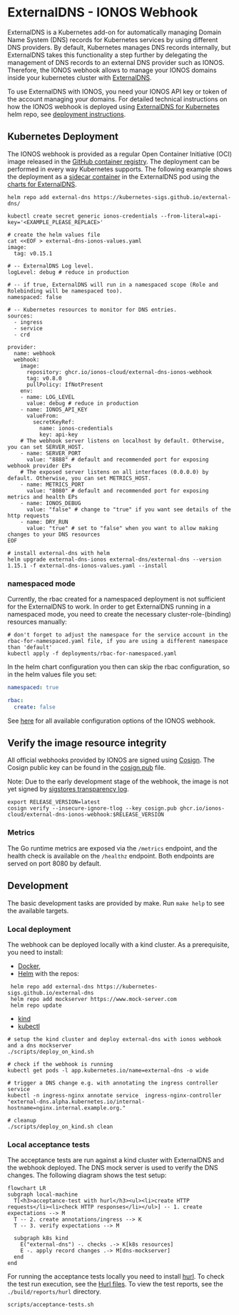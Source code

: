 # ExternalDNS - IONOS Webhook

ExternalDNS is a Kubernetes add-on for automatically managing
Domain Name System (DNS) records for Kubernetes services by using different DNS providers.
By default, Kubernetes manages DNS records internally,
but ExternalDNS takes this functionality a step further by delegating the management of DNS records to an external DNS
provider such as IONOS.
Therefore, the IONOS webhook allows to manage your
IONOS domains inside your kubernetes cluster with [ExternalDNS](https://github.com/kubernetes-sigs/external-dns). 

To use ExternalDNS with IONOS, you need your IONOS API key or token of the account managing
your domains. For detailed technical instructions on how the IONOS webhook is deployed using [ExternalDNS for Kubernetes](https://kubernetes-sigs.github.io/external-dns/) helm repo, see [deployment instructions](#kubernetes-deployment).

## Kubernetes Deployment

The IONOS webhook is provided as a regular Open Container Initiative (OCI) image released in
the [GitHub container registry](https://github.com/ionos-cloud/external-dns-ionos-webhook/pkgs/container/external-dns-ionos-webhook).
The deployment can be performed in every way Kubernetes supports.
The following example shows the deployment as
a [sidecar container](https://kubernetes.io/docs/concepts/workloads/pods/#workload-resources-for-managing-pods) in the
ExternalDNS pod
using the [charts for ExternalDNS](https://github.com/kubernetes-sigs/external-dns/tree/master/charts/external-dns).

```shell
helm repo add external-dns https://kubernetes-sigs.github.io/external-dns/

kubectl create secret generic ionos-credentials --from-literal=api-key='<EXAMPLE_PLEASE_REPLACE>'

# create the helm values file
cat <<EOF > external-dns-ionos-values.yaml
image:
  tag: v0.15.1

# -- ExternalDNS Log level.
logLevel: debug # reduce in production

# -- if true, ExternalDNS will run in a namespaced scope (Role and Rolebinding will be namespaced too).
namespaced: false

# -- Kubernetes resources to monitor for DNS entries.
sources:
  - ingress
  - service
  - crd

provider:
  name: webhook
  webhook:
    image:
      repository: ghcr.io/ionos-cloud/external-dns-ionos-webhook
      tag: v0.8.0
      pullPolicy: IfNotPresent
    env:
    - name: LOG_LEVEL
      value: debug # reduce in production
    - name: IONOS_API_KEY
      valueFrom:
        secretKeyRef:
          name: ionos-credentials
          key: api-key
    # The webhook server listens on localhost by default. Otherwise, you can set SERVER_HOST.
    - name: SERVER_PORT
      value: "8888" # default and recommended port for exposing webhook provider EPs
    # The exposed server listens on all interfaces (0.0.0.0) by default. Otherwise, you can set METRICS_HOST.
    - name: METRICS_PORT
      value: "8080" # default and recommended port for exposing metrics and health EPs
    - name: IONOS_DEBUG
      value: "false" # change to "true" if you want see details of the http requests
    - name: DRY_RUN
      value: "true" # set to "false" when you want to allow making changes to your DNS resources
EOF

# install external-dns with helm
helm upgrade external-dns-ionos external-dns/external-dns --version 1.15.1 -f external-dns-ionos-values.yaml --install
```

### namespaced mode

Currently, the rbac created for a namespaced deployment is not sufficient for the ExternalDNS to work.
In order to get ExternalDNS running in a namespaced mode, you need to create the necessary cluster-role-(binding) resources manually:

```shell
# don't forget to adjust the namespace for the service account in the rbac-for-namespaced.yaml file, if you are using a different namespace than 'default'
kubectl apply -f deployments/rbac-for-namespaced.yaml
```

In the helm chart configuration you then can skip the rbac configuration, so in the helm values file you set:

```yaml
namespaced: true

rbac:
  create: false
```

See [here](./cmd/webhook/init/configuration/configuration.go) for all available configuration options of the IONOS webhook.

## Verify the image resource integrity

All official webhooks provided by IONOS are signed using [Cosign](https://docs.sigstore.dev/cosign/overview/).
The Cosign public key can be found in the [cosign.pub](./cosign.pub) file.

Note: Due to the early development stage of the webhook, the image is not yet signed
by [sigstores transparency log](https://github.com/sigstore/rekor).

```shell
export RELEASE_VERSION=latest
cosign verify --insecure-ignore-tlog --key cosign.pub ghcr.io/ionos-cloud/external-dns-ionos-webhook:$RELEASE_VERSION
```

### Metrics

The Go runtime metrics are exposed via the `/metrics` endpoint, and the health check is available on the `/healthz` endpoint. Both endpoints are served on port 8080 by default.

## Development

The basic development tasks are provided by make. Run `make help` to see the available targets.

### Local deployment

The webhook can be deployed locally with a kind cluster. As a prerequisite, you need to install:

- [Docker](https://docs.docker.com/get-docker/),
- [Helm](https://helm.sh/ ) with the repos:

 ```shell
  helm repo add external-dns https://kubernetes-sigs.github.io/external-dns
  helm repo add mockserver https://www.mock-server.com
  helm repo update
  ```

- [kind](https://kind.sigs.k8s.io/docs/user/quick-start/)
- [kubectl](https://kubernetes.io/docs/tasks/tools/)

```shell
# setup the kind cluster and deploy external-dns with ionos webhook and a dns mockserver
./scripts/deploy_on_kind.sh

# check if the webhook is running
kubectl get pods -l app.kubernetes.io/name=external-dns -o wide

# trigger a DNS change e.g. with annotating the ingress controller service
kubectl -n ingress-nginx annotate service  ingress-nginx-controller "external-dns.alpha.kubernetes.io/internal-hostname=nginx.internal.example.org." 
 
# cleanup
./scripts/deploy_on_kind.sh clean
```

### Local acceptance tests

The acceptance tests are run against a kind cluster with ExternalDNS and the webhook deployed.
The DNS mock server is used to verify the DNS changes. The following diagram shows the test setup:

```mermaid
flowchart LR
subgraph local-machine
  T[<h3>acceptance-test with hurl</h3><ul><li>create HTTP requests</li><li>check HTTP responses</li></ul>] -- 1. create expectations --> M
  T -- 2. create annotations/ingress --> K
  T -- 3. verify expectations --> M

  subgraph k8s kind
    E("external-dns") -. checks .-> K[k8s resources]
    E -. apply record changes .-> M[dns-mockserver]
  end
end

```

For running the acceptance tests locally you need to install [hurl](https://hurl.dev/).
To check the test run execution, see the [Hurl files](./test/hurl).
To view the test reports, see the `./build/reports/hurl` directory.

```shell
scripts/acceptance-tests.sh 
```

